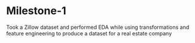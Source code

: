 # Milestone-1
Took a Zillow dataset and performed EDA while using transformations and feature engineering to produce a dataset for a real estate company
